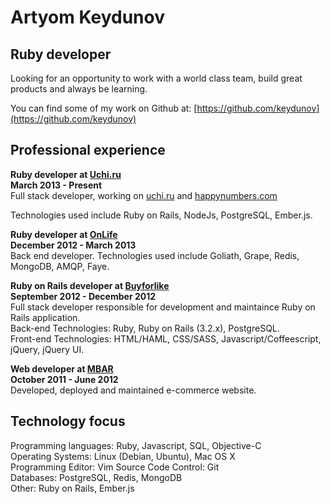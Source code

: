 Artyom Keydunov
===============

Ruby developer
--------------

Looking for an opportunity to work with a world class team, build great products and always be learning.  

You can find some of my work on Github at: [https://github.com/keydunov](https://github.com/keydunov)      


Professional experience
----------------------

__Ruby developer at [Uchi.ru](http://uchi.ru/)__  
__March 2013 - Present__   
Full stack developer, working on [uchi.ru](http://uchi.ru/) and [happynumbers.com](http://happynumbers.com/)

Technologies used include Ruby on Rails, NodeJs, PostgreSQL, Ember.js.


__Ruby developer at [OnLife](http://onlifegroup.com/)__  
__December 2012 - March 2013__   
Back end developer.
Technologies used include Goliath, Grape, Redis, MongoDB, AMQP, Faye.


__Ruby on Rails developer at [Buyforlike](http://www.buyforlike.com)__  
__September 2012 - December 2012__  
Full stack developer responsible for development and maintaince Ruby on Rails application.   
Back-end Technologies: Ruby, Ruby on Rails (3.2.x), PostgreSQL.   
Front-end Technologies: HTML/HAML, CSS/SASS, Javascript/Coffeescript, jQuery, jQuery UI.     

__Web developer at [MBAR](http://www.mbar.ru)__  
__October 2011 - June 2012__  
Developed, deployed and maintained e-commerce website.



Technology focus
----------------
Programming languages: Ruby, Javascript, SQL, Objective-C  
Operating Systems: Linux (Debian, Ubuntu), Mac OS X   
Programming Editor: Vim
Source Code Control: Git   
Databases: PostgreSQL, Redis, MongoDB   
Other: Ruby on Rails, Ember.js

